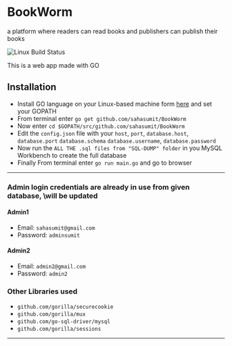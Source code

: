 # BookWorm
a platform where readers can read books and publishers can publish their books

![Linux Build Status](https://img.shields.io/travis/jekyll/jekyll/master.svg?label=Linux%20build)



This is a web app made with GO


## Installation
* Install GO language on your Linux-based machine form [here](https://golang.org/) and set your GOPATH
* From terminal enter `go get github.com/sahasumit/BookWorm`
* Now enter `cd $GOPATH/src/github.com/sahasumit/BookWorm`
* Edit the `config.json` file with your `host`, `port`, `database.host`, `database.port` `database.schema` `database.username`, `database.password`
* Now run the `ALL THE .sql files from "SQL-DUMP" folder` in you MySQL Workbench to create the full database
* Finally From terminal enter `go run main.go` and go to browser
-----

 ### Admin login credentials are already in use from given database, \\will be updated
  #### Admin1
 * Email: `sahasumit@gmail.com`
 * Password: `adminsumit`
 #### Admin2
* Email: `admin2@gmail.com`
* Password: `admin2`


 ### Other Libraries used

 * `github.com/gorilla/securecookie`
 * `github.com/gorilla/mux`
 * `github.com/go-sql-driver/mysql`
 * `github.com/gorilla/sessions`
 -------
